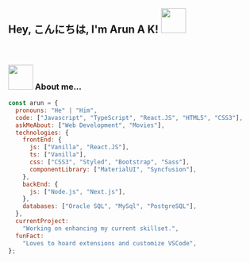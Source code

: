 <h2>Hey, こんにちは, I'm Arun A K! <img src="https://media.giphy.com/media/mGcNjsfWAjY5AEZNw6/giphy.gif" width="50"></h2>
<br/>

### <img src="https://media.giphy.com/media/VgCDAzcKvsR6OM0uWg/giphy.gif](https://media.giphy.com/media/UVG0BN8TOMKkPOJS6e/giphy.gif" width="50"> About me...

```javascript
const arun = {
  pronouns: "He" | "Him",
  code: ["Javascript", "TypeScript", "React.JS", "HTML5", "CSS3"],
  askMeAbout: ["Web Development", "Movies"],
  technologies: {
    frontEnd: {
      js: ["Vanilla", "React.JS"],
      ts: ["Vanilla"],
      css: ["CSS3", "Styled", "Bootstrap", "Sass"],
      componentLibrary: ["MaterialUI", "Syncfusion"],
    },
    backEnd: {
      js: ["Node.js", "Next.js"],
    },
    databases: ["Oracle SQL", "MySql", "PostgreSQL"],
  },
  currentProject:
    "Working on enhancing my current skillset.",
  funFact:
    "Loves to hoard extensions and customize VSCode",
};
```
